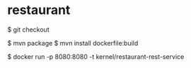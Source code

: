 # restaurant

$ git checkout 

$ mvn package
$ mvn install dockerfile:build

$ docker run -p 8080:8080 -t kernel/restaurant-rest-service
